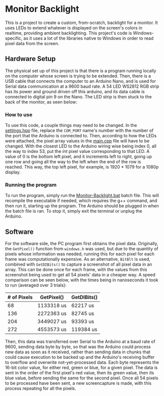 # Monitor Backlight
 
This is a project to create a custom, from-scratch, backlight for a monitor. It uses LEDs to extend whatever is displayed on the screen's colors in realtime, providing ambient backlighting. This project's code is Windows-specific, as it uses a lot of the libraries native to Windows in order to read pixel data from the screen.

## Hardware Setup
The physical set up of this project is that there is a program running locally on the computer whose screen is trying to be extended. Then, there is a USB cable that connects the computer to an Arduino Nano, and is used for Serial data communication at a 9600 baud rate. A 54 LED WS2812 RGB strip has its power and ground driven off this arduino, and its data cable is connected to digital pin 9 on the Nano. The LED strip is then stuck to the back of the monitor, as seen below:

### How to use
To use this code, a couple things may need to be changed. In the [settings.hpp](/PC%20code/settings.hpp) file, replace the `COM_PORT` name's number with the number of the port that the Arduino is connected to. Then, according to how the LEDs were attached, the pixel array values in the [main.cpp](/PC%20code/main.cpp) file will have to be changed. With the closest LED to the Arduino wiring wise being index 0, all the way to index 53, put the *int* pixel value corresponding to that LED. A value of 0 is the bottom left pixel, and it increments left to right, going up one row and going all the way to the left when the end of the row is reached. This way, the top left pixel, for example, is 1920 * 1079 for a 1080p display.

### Running the program
To run the program, simply run the [Monitor-Backlight.bat](/PC%20code/Monitor-Backlight.bat) batch file. This will recompile the executable if needed, which requires the g++ command, and then run it, starting up the program. The Arduino should be plugged in when the batch file is ran. To stop it, simply exit the terminal or unplug the Arduino.

## Software
For the software side, the PC program first obtains the pixel data. Originally, the `GetPixel()` function from `windows.h` was used, but due to the quantity of pixels whose information was needed, running this for each pixel for each frame was computationally expensive. As an alternative, `BitBlt` is used, combined with `GetDIBits()` to capture a screenshot of all pixel data in an array. This can be done once for each frame, with the values from this screenshot being used to get all 54 pixels' data in a cheaper way. A speed comparison can be seen below, with the times being in nanoseconds it took to run (averaged over 3 trials):

| # of Pixels | GetPixel()  | GetDIBits() |
| ----------- | ----------- | ----------- |
| 68          | 1133318 us  | 62217  us   |
| 136         | 2272363 us  | 82745  us   |
| 204         | 3449027 us  | 93393  us   |
| 272         | 4553573 us  | 119384 us   |

Then, this data was transferred over Serial to the Arduino at a baud rate of 9600, sending data byte by byte, so that was the Arduino could process new data as soon as it received, rather than sending data in chunks that could cause execution to be backed up and the Arduino's receiving buffer to overflow and overwrite not-yet-processed data. Each byte represents the 16-bit color value, for either red, green or blue, for a given pixel. The data is sent in the order of the first pixel's red value, then its green value, then its blue value, before sending the same for the second pixel. Once all 54 pixels to be processed have been sent, a new screencapture is made, with this process repeating for all the pixels.
